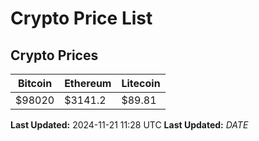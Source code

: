 # Crypto Price List

## Crypto Prices
| Bitcoin | Ethereum | Litecoin |
| ------- | -------- | -------- |
| $98020 | $3141.2 | $89.81 |
**Last Updated:** 2024-11-21 11:28 UTC
**Last Updated:** $DATE$
